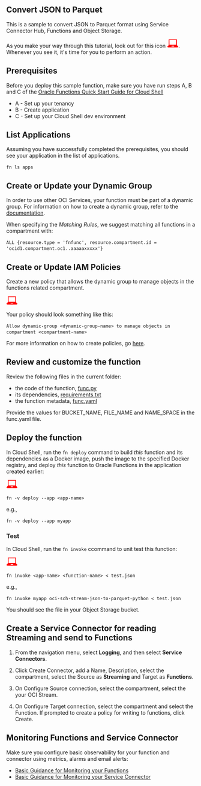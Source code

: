 ## Convert JSON to Parquet

This is a sample to convert JSON to Parquet format using Service Connector Hub, Functions and Object Storage.


As you make your way through this tutorial, look out for this icon ![user input icon](./images/userinput.png).
Whenever you see it, it's time for you to perform an action.


## Prerequisites

Before you deploy this sample function, make sure you have run steps A, B 
and C of the [Oracle Functions Quick Start Guide for Cloud Shell](https://www.oracle.com/webfolder/technetwork/tutorials/infographics/oci_functions_cloudshell_quickview/functions_quickview_top/functions_quickview/index.html)
* A - Set up your tenancy
* B - Create application
* C - Set up your Cloud Shell dev environment


## List Applications 

Assuming you have successfully completed the prerequisites, you should see your 
application in the list of applications.

```
fn ls apps
```


## Create or Update your Dynamic Group

In order to use other OCI Services, your function must be part of a dynamic 
group. For information on how to create a dynamic group, refer to the 
[documentation](https://docs.cloud.oracle.com/iaas/Content/Identity/Tasks/managingdynamicgroups.htm#To).

When specifying the *Matching Rules*, we suggest matching all functions in a compartment with:

```
ALL {resource.type = 'fnfunc', resource.compartment.id = 'ocid1.compartment.oc1..aaaaaxxxxx'}
```


## Create or Update IAM Policies

Create a new policy that allows the dynamic group to manage objects in the functions related compartment.

![user input icon](./images/userinput.png)

Your policy should look something like this:
```
Allow dynamic-group <dynamic-group-name> to manage objects in compartment <compartment-name>
```

For more information on how to create policies, go [here](https://docs.cloud.oracle.com/iaas/Content/Identity/Concepts/policysyntax.htm).


## Review and customize the function

Review the following files in the current folder:
* the code of the function, [func.py](./func.py)
* its dependencies, [requirements.txt](./requirements.txt)
* the function metadata, [func.yaml](./func.yaml)

Provide the values for BUCKET_NAME, FILE_NAME and NAME_SPACE in the func.yaml file. 


## Deploy the function

In Cloud Shell, run the `fn deploy` command to build *this* function and its dependencies as a Docker image, 
push the image to the specified Docker registry, and deploy *this* function to Oracle Functions 
in the application created earlier:

![user input icon](./images/userinput.png)
```
fn -v deploy --app <app-name>
```
e.g.,
```
fn -v deploy --app myapp
```

### Test

In Cloud Shell, run the `fn invoke` ccommand to unit test this function:

![user input icon](./images/userinput.png)
```
fn invoke <app-name> <function-name> < test.json
```
e.g.,
```
fn invoke myapp oci-sch-stream-json-to-parquet-python < test.json
```

You should see the file in your Object Storage bucket.


## Create a Service Connector for reading Streaming and send to Functions

1. From the navigation menu, select **Logging**, and then select **Service Connectors**.

2. Click Create Connector, add a Name, Description, select the compartment, select the Source as **Streaming** and Target as **Functions**.
    
3. On Configure Source connection, select the compartment, select the your OCI Stream.

4. On Configure Target connection, select the compartment and select the Function. If prompted to create a policy for writing to functions, click Create.


## Monitoring Functions and Service Connector

Make sure you configure basic observability for your function and connector using metrics, alarms and email alerts:
* [Basic Guidance for Monitoring your Functions](../basic-observability/functions.md)
* [Basic Guidance for Monitoring your Service Connector](../basic-observability/service-connector-hub.md)
